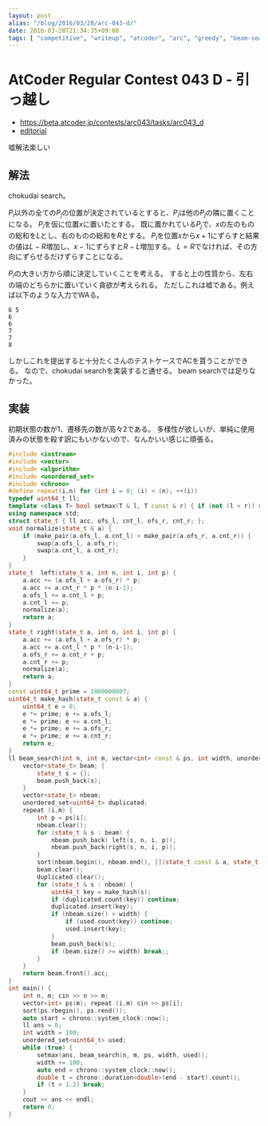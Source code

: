 ```yaml
---
layout: post
alias: "/blog/2016/03/28/arc-043-d/"
date: 2016-03-28T21:34:35+09:00
tags: [ "competitive", "writeup", "atcoder", "arc", "greedy", "beam-search", "chokudai-search", "lie" ]
---
```


# AtCoder Regular Contest 043 D - 引っ越し

-   <https://beta.atcoder.jp/contests/arc043/tasks/arc043_d>
-   [editorial](http://www.slideshare.net/chokudai/arc043)

嘘解法楽しい

## 解法

chokudai search。

$P_i$以外の全ての$P_j$の位置が決定されているとすると、$P_i$は他の$P_j$の隣に置くことになる。
$P_i$を仮に位置$x$に置いたとする。
既に置かれている$P_j$で、$x$の左のものの総和を$L$とし、右のものの総和を$R$とする。
$P_i$を位置$x$から$x+1$にずらすと結果の値は$L-R$増加し、$x-1$にずらすと$R-L$増加する。
$L = R$でなければ、その方向にずらせるだけずらすことになる。

$P_i$の大きい方から順に決定していくことを考える。
すると上の性質から、左右の端のどちらかに置いていく貪欲が考えられる。
ただしこれは嘘である。例えば以下のような入力でWAる。

```
6 5
6
6
7
7
8
```

しかしこれを提出すると十分たくさんのテストケースでACを貰うことができる。
なので、chokudai searchを実装すると通せる。
beam searchでは足りなかった。

## 実装

初期状態の数が$1$、遷移先の数が高々$2$である。
多様性が欲しいが、単純に使用済みの状態を殺す訳にもいかないので、なんかいい感じに頑張る。

``` c++
#include <iostream>
#include <vector>
#include <algorithm>
#include <unordered_set>
#include <chrono>
#define repeat(i,n) for (int i = 0; (i) < (n); ++(i))
typedef uint64_t ll;
template <class T> bool setmax(T & l, T const & r) { if (not (l < r)) return false; l = r; return true; }
using namespace std;
struct state_t { ll acc, ofs_l, cnt_l, ofs_r, cnt_r; };
void normalize(state_t & a) {
    if (make_pair(a.ofs_l, a.cnt_l) > make_pair(a.ofs_r, a.cnt_r)) {
        swap(a.ofs_l, a.ofs_r);
        swap(a.cnt_l, a.cnt_r);
    }
}
state_t  left(state_t a, int n, int i, int p) {
    a.acc += (a.ofs_l + a.ofs_r) * p;
    a.acc += a.cnt_r * p * (n-i-1);
    a.ofs_l += a.cnt_l + p;
    a.cnt_l += p;
    normalize(a);
    return a;
}
state_t right(state_t a, int n, int i, int p) {
    a.acc += (a.ofs_l + a.ofs_r) * p;
    a.acc += a.cnt_l * p * (n-i-1);
    a.ofs_r += a.cnt_r + p;
    a.cnt_r += p;
    normalize(a);
    return a;
}
const uint64_t prime = 1000000007;
uint64_t make_hash(state_t const & a) {
    uint64_t e = 0;
    e *= prime; e += a.ofs_l;
    e *= prime; e += a.cnt_l;
    e *= prime; e += a.ofs_r;
    e *= prime; e += a.cnt_r;
    return e;
}
ll beam_search(int n, int m, vector<int> const & ps, int width, unordered_set<uint64_t> & used) {
    vector<state_t> beam; {
        state_t s = {};
        beam.push_back(s);
    }
    vector<state_t> nbeam;
    unordered_set<uint64_t> duplicated;
    repeat (i,m) {
        int p = ps[i];
        nbeam.clear();
        for (state_t & s : beam) {
            nbeam.push_back( left(s, n, i, p));
            nbeam.push_back(right(s, n, i, p));
        }
        sort(nbeam.begin(), nbeam.end(), [](state_t const & a, state_t const & b) { return a.acc > b.acc; });
        beam.clear();
        duplicated.clear();
        for (state_t & s : nbeam) {
            uint64_t key = make_hash(s);
            if (duplicated.count(key)) continue;
            duplicated.insert(key);
            if (nbeam.size() > width) {
                if (used.count(key)) continue;
                used.insert(key);
            }
            beam.push_back(s);
            if (beam.size() >= width) break;;
        }
    }
    return beam.front().acc;
}
int main() {
    int n, m; cin >> n >> m;
    vector<int> ps(m); repeat (i,m) cin >> ps[i];
    sort(ps.rbegin(), ps.rend());
    auto start = chrono::system_clock::now();
    ll ans = 0;
    int width = 100;
    unordered_set<uint64_t> used;
    while (true) {
        setmax(ans, beam_search(n, m, ps, width, used));
        width += 100;
        auto end = chrono::system_clock::now();
        double t = chrono::duration<double>(end - start).count();
        if (t > 1.2) break;
    }
    cout << ans << endl;
    return 0;
}
```

